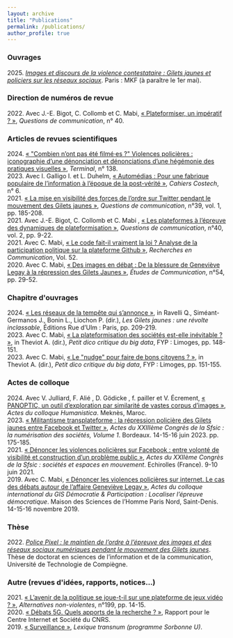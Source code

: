 ```yaml
---
layout: archive
title: "Publications"
permalink: /publications/
author_profile: true
---
```


<!--{% if site.author.googlescholar %}
  <div class="wordwrap">You can also find my articles on <a href="{{site.author.googlescholar}}">my Google Scholar profile</a>.</div>
{% endif %}

{% include base_path %}

{% for post in site.publications reversed %}
  {% include archive-single.html %}
{% endfor %}-->

### Ouvrages

2025\. [_Images et discours de la violence contestataire : Gilets jaunes et policiers sur les réseaux sociaux_](https://www.editionsmkf.com/produit/images-discours-repression/). Paris : MKF (à paraître le 1er mai).

### Direction de numéros de revue

2022\. Avec J.-E. Bigot, C. Collomb et C. Mabi, [« Plateformiser, un impératif ? »](https://shs.cairn.info/revue-questions-de-communication-2021-2?lang=fr), _Questions de communication_, n° 40.

### Articles de revues scientifiques

2024\. [« "Combien n’ont pas été filmé·es ?" Violences policières : iconographie d’une dénonciation et dénonciations d’une hégémonie des pratiques visuelles »](https://journals.openedition.org/terminal/9954), *Terminal*, n° 138.  
2023\. Avec I. Galligo I. et L. Duhelm, <a target="_blank" href="https://doi.org/10.34746/cahierscostech172">« Automédias : Pour une fabrique populaire de l’information à l’époque de la post-vérité »</a>, *Cahiers Costech*, n° 6.  
2021\. <a target="_blank" href="https://doi.org/10.4000/questionsdecommunication.25524">« La mise en visibilité des forces de l’ordre sur Twitter pendant le mouvement des Gilets jaunes »</a>, *Questions de communication*, n°39, vol. 1, pp. 185-208.  
2021\. Avec J.-E. Bigot, C. Collomb et C. Mabi , <a target="_blank" href="https://doi.org/10.4000/questionsdecommunication.26584">« Les plateformes à l’épreuve des dynamiques de plateformisation »</a>, *Questions de communication*, n°40, vol. 2, pp. 9-22.  
2021\. Avec C. Mabi, <a target="_blank" href="https://doi.org/10.14428/rec.v52i52.61793">« Le code fait-il vraiment la loi ? Analyse de la participation politique sur la plateforme Github »</a>, *Recherches en Communication*, Vol. 52.  
2020\. Avec C. Mabi, <a target="_blank" href="https://doi.org/10.4000/edc.9996">« Des images en débat : De la blessure de Geneviève Legay à la répression des Gilets Jaunes »</a>, *Études de Communication*, n°54, pp. 29-52.

### Chapitre d'ouvrages

2024\. <a target="_blank" href="https://presses.ens.psl.eu/les-gilets-jaunes.html">« Les réseaux de la tempête qui s’annonce »</a>, in Ravelli Q., Siméant-Germanos J., Bonin L., Liochon P. (dir.), *Les Gilets jaunes : une révolte inclassable*, Éditions Rue d’Ulm : Paris, pp. 209-219.  
2023\. Avec C. Mabi, <a target="_blank" href="https://boutique.fypeditions.com/products/petit-dico-critique-du-big-data">« La plateformisation des sociétés est-elle inévitable ? »</a>, in Theviot A. (dir.), *Petit dico critique du big data*, FYP : Limoges, pp. 148-151.  
2023\. Avec C. Mabi, <a target="_blank" href="https://boutique.fypeditions.com/products/petit-dico-critique-du-big-data">« Le "nudge" pour faire de bons citoyens ? »</a>, in Theviot A. (dir.), *Petit dico critique du big data*, FYP : Limoges, pp. 151-155.

### Actes de colloque

2024\. Avec V. Julliard, F. Alié , D. Gödicke , f. pailler et V. Écrement, [« PANOPTIC, un outil d’exploration par similarité de vastes corpus d’images »](https://hal.science/hal-04687627), *Actes du colloque Humanistica*. Meknès, Maroc.  
2023\. <a target="_blank" href="https://edouardboute.github.io/files/Boute_SFSIC2023.pdf">« Militantisme transplateforme : la répression policière des Gilets jaunes entre Facebook et Twitter »</a>, *Actes du XXIIIème Congrès de la Sfsic : la numérisation des sociétés, Volume 1*. Bordeaux. 14-15-16 juin 2023. pp. 175-185.  
2021\. <a target="_blank" href="https://sfsic2020.sciencesconf.org/357453/document">« Dénoncer les violences policières sur Facebook : entre volonté de visibilité et construction d’un problème public »</a>, *Actes du XXIIème Congrès de la Sfsic : sociétés et espaces en mouvement*. Echirolles (France). 9-10 juin 2021.  
2019\. Avec C. Mabi, <a target="_blank" href="https://edouardboute.github.io/files/BouteMabi_GIS2019.pdf">« Dénoncer les violences policières sur internet. Le cas des débats autour de l’affaire Geneviève Legay »</a>, *Actes du colloque international du GIS Démocratie & Participation : Localiser l’épreuve démocratique*. Maison des Sciences de l’Homme Paris Nord, Saint-Denis. 14-15-16 novembre 2019.

### Thèse

2022\. <a target="_blank" href="https://shs.hal.science/tel-03961191">*Police Pixel : le maintien de l’ordre à l’épreuve des images et des réseaux sociaux numériques pendant le mouvement des Gilets jaunes*</a>. Thèse de doctorat en sciences de l’information et de la communication, Université de Technologie de Compiègne.

### Autre (revues d'idées, rapports, notices...)

2021\. <a target="_blank" href="https://doi.org/10.3917/anv.199.0014">« L’avenir de la politique se joue-t-il sur une plateforme de jeux vidéo ? »</a>, *Alternatives non-violentes*, n°199, pp. 14-15.  
2020\. <a target="_blank" href="https://cis.cnrs.fr/debats-5g-quels-apports-de-la-recherche/">« Débats 5G. Quels apports de la recherche ? »</a>, Rapport pour le Centre Internet et Société du CNRS.  
2019\. <a target="_blank" href="https://transnum.pre.utc.fr/lexique/">« Surveillance »</a>, *Lexique transnum (programme Sorbonne U)*.
